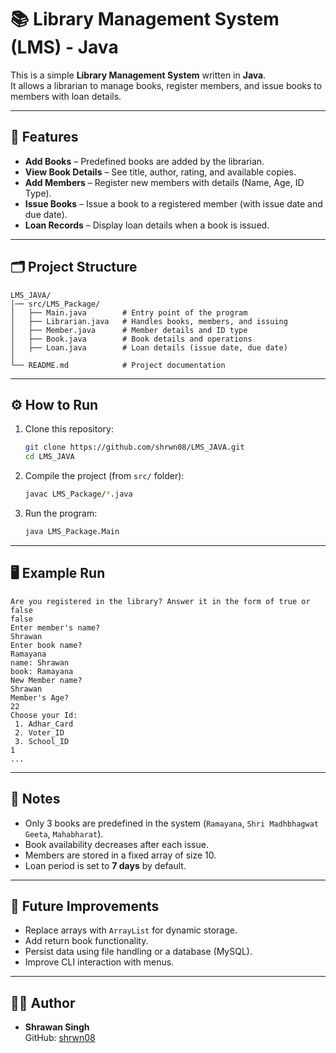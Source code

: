 # 📚 Library Management System (LMS) - Java

This is a simple **Library Management System** written in **Java**.  
It allows a librarian to manage books, register members, and issue books to members with loan details.

---

## 🚀 Features
- **Add Books** – Predefined books are added by the librarian.
- **View Book Details** – See title, author, rating, and available copies.
- **Add Members** – Register new members with details (Name, Age, ID Type).
- **Issue Books** – Issue a book to a registered member (with issue date and due date).
- **Loan Records** – Display loan details when a book is issued.

---

## 🗂️ Project Structure
```
LMS_JAVA/
│── src/LMS_Package/
│   ├── Main.java        # Entry point of the program
│   ├── Librarian.java   # Handles books, members, and issuing
│   ├── Member.java      # Member details and ID type
│   ├── Book.java        # Book details and operations
│   ├── Loan.java        # Loan details (issue date, due date)
│
└── README.md            # Project documentation
```

---

## ⚙️ How to Run

1. Clone this repository:
   ```bash
   git clone https://github.com/shrwn08/LMS_JAVA.git
   cd LMS_JAVA
   ```

2. Compile the project (from `src/` folder):
   ```bash
   javac LMS_Package/*.java
   ```

3. Run the program:
   ```bash
   java LMS_Package.Main
   ```

---

## 🖥️ Example Run

```
Are you registered in the library? Answer it in the form of true or false
false
Enter member's name?
Shrawan
Enter book name?
Ramayana
name: Shrawan
book: Ramayana
New Member name?
Shrawan
Member's Age?
22
Choose your Id:
 1. Adhar_Card
 2. Voter_ID
 3. School_ID
1
...
```

---

## 📌 Notes
- Only 3 books are predefined in the system (`Ramayana`, `Shri Madhbhagwat Geeta`, `Mahabharat`).
- Book availability decreases after each issue.
- Members are stored in a fixed array of size 10.
- Loan period is set to **7 days** by default.

---

## 🔮 Future Improvements
- Replace arrays with `ArrayList` for dynamic storage.
- Add return book functionality.
- Persist data using file handling or a database (MySQL).
- Improve CLI interaction with menus.

---

## 👨‍💻 Author
- **Shrawan Singh**  
  GitHub: [shrwn08](https://github.com/shrwn08)
